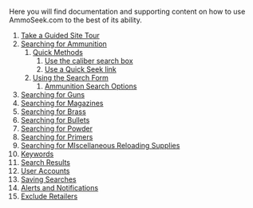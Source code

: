<!-- TITLE: AmmoSeek -->
<!-- SUBTITLE: Welcome the AmmoSeek.com documentation -->

Here you will find documentation and supporting content on how to use AmmoSeek.com to the best of its ability.

1. [Take a Guided Site Tour](site-tour)
1. [Searching for Ammunition](searching-ammunition)
    1. [Quick Methods](searching-ammunition#quick-methods)
        1. [Use the caliber search box](searching-ammunition#use-the-caliber-search-box)
        2. [Use a Quick Seek link](searching-ammunition#use-a-quick-seek-link)
    2. [Using the Search Form](searching-ammunition#use-the-search-form)
        1. [Ammunition Search Options](searching-ammunition#ammo-search-options)
1. [Searching for Guns](searching-guns)
2. [Searching for Magazines](searching-magazines)
3. [Searching for Brass](searching-brass)
4. [Searching for Bullets](searching-bullets)
5. [Searching for Powder](searching-powder)
6. [Searching for Primers](searching-primers)
7.  [Searching for MIscellaneous Reloading Supplies](searching-misc-reloading)
8. [Keywords](keywords)
9. [Search Results](search-results)
10. [User Accounts](user-accounts)
11. [Saving Searches](saving-searches)
12. [Alerts and Notifications](alerts)
13. [Exclude Retailers](exclude-retailers)